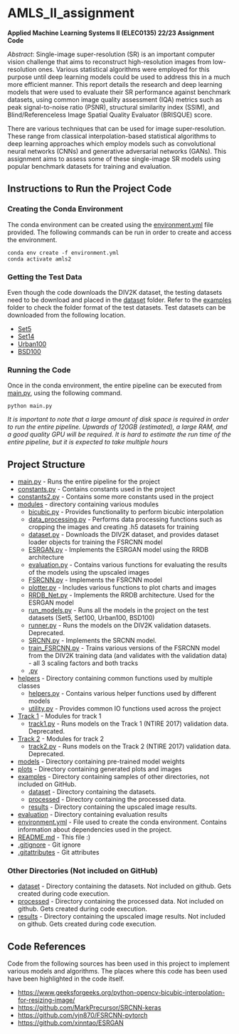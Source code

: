 # AMLS_II_assignment

__Applied Machine Learning Systems II (ELEC0135) 22/23 Assignment Code__

_Abstract_: Single-image super-resolution (SR) is an important computer vision challenge that aims to reconstruct high-resolution images from low-resolution ones. Various statistical algorithms were employed for this purpose until deep learning models could be used to address this in a much more efficient manner. This report details the research and deep learning models that were used to evaluate their SR performance against benchmark datasets, using common image quality assessment (IQA) metrics such as peak signal-to-noise ratio (PSNR), structural similarity index (SSIM), and Blind/Referenceless Image Spatial Quality Evaluator (BRISQUE) score. 

There are various techniques that can be used for image super-resolution. These range from classical interpolation-based statistical algorithms to deep learning approaches which employ models such as convolutional neural networks (CNNs) and generative adversarial networks (GANs). This assignment aims to assess some of these single-image SR models using popular benchmark datasets for training and evaluation.

## Instructions to Run the Project Code

### Creating the Conda Environment
The conda environment can be created using the [environment.yml](./environment.yml) file provided. The following commands can be run in order to create and access the environment. 

```
conda env create -f environment.yml
conda activate amls2
```

### Getting the Test Data
Even though the code downloads the DIV2K dataset, the testing datasets need to be download and placed in the [dataset](./dataset) folder. Refer to the [examples](./examples) folder to check the folder format of the test datasets. Test datasets can be downloaded from the following location. 

- [Set5](https://uofi.box.com/shared/static/kfahv87nfe8ax910l85dksyl2q212voc.zip)
- [Set14](https://uofi.box.com/shared/static/igsnfieh4lz68l926l8xbklwsnnk8we9.zip)
- [Urban100](https://uofi.box.com/shared/static/65upg43jjd0a4cwsiqgl6o6ixube6klm.zip)
- [BSD100](https://uofi.box.com/shared/static/qgctsplb8txrksm9to9x01zfa4m61ngq.zip)

### Running the Code
Once in the conda environment, the entire pipeline can be executed from [main.py](./main.py), using the following command.

```
python main.py
```

_It is important to note that a large amount of disk space is required in order to run the entire pipeline. Upwards of 120GB (estimated), a large RAM, and a good quality GPU will be required. It is hard to estimate the run time of the entire pipeline, but it is expected to take multiple hours_

## Project Structure

 * [main.py](./main.py) - Runs the entire pipeline for the project
 * [constants.py](./constants.py) - Contains constants used in the project
 * [constants2.py](./constants2.py) - Contains some more constants used in the project
 * [modules](./modules) - directory containing various modules 
   * [bicubic.py](./modules/bicubic.py) - Provides functionality to perform bicubic interpolation
   * [data_processing.py](./modules/data_processing.py) - Performs data processing functions such as cropping the images and creating .h5 datasets for training 
   * [dataset.py](./modules/dataset.py) - Downloads the DIV2K dataset, and provides dataset loader objects for training the FSRCNN model
   * [ESRGAN.py](./modules/ESRGAN.py) - Implements the ESRGAN model using the RRDB architecture
   * [evaluation.py](./modules/evaluation.py) - Contains various functions for evaluating the results of the models using the upscaled images
   * [FSRCNN.py](./modules/FSRCNN.py) - Implements the FSRCNN model
   * [plotter.py](./modules/plotter.py) - Includes various functions to plot charts and images
   * [RRDB_Net.py](./modules/RRDB_Net.py) - Implements the RRDB architecture. Used for the ESRGAN model
   * [run_models.py](./modules/run_models.py) - Runs all the models in the project on the test datasets (Set5, Set100, Urban100, BSD100)
   * [runner.py](./modules/runner.py) - Runs the models on the DIV2K validation datasets. Deprecated.
   * [SRCNN.py](./modules/SRCNN.py) - Implements the SRCNN model. 
   * [train_FSRCNN.py](./modules/train_FSRCNN.py) - Trains various versions of the FSRCNN model from the DIV2K training data (and validates with the validation data) - all 3 scaling factors and both tracks
   * [.py](./modules/.py)
 * [helpers](./helpers) - Directory containing common functions used by multiple classes 
   * [helpers.py](./helpers/helpers.py) - Contains various helper functions used by different models
   * [utility.py](./helpers/utility.py) - Provides common IO functions used across the project
 * [Track 1](./track1) - Modules for track 1
   * [track1.py](./track1/track1.py) - Runs models on the Track 1 (NTIRE 2017) validation  data. Deprecated.
 * [Track 2](./track2) - Modules for track 2
   * [track2.py](./track2/track2.py) - Runs models on the Track 2 (NTIRE 2017) validation  data. Deprecated.
 * [models](./models) - Directory containing pre-trained model weights
 * [plots](./plots) - Directory containing generated plots and images
 * [examples](./examples) - Directory containing samples of other directories, not included on GitHub.
   * [dataset](./examples/dataset) - Directory containing the datasets.
   * [processed](./examples/processed) - Directory containing the processed data.
   * [results](./examples/results) - Directory containing the upscaled image results.
 * [evaluation](./evaluation) - Directory containing evaluation results 
 * [environment.yml](./environment.yml) - File used to create the conda environment. Contains information about dependencies used in the project.
 * [README.md](./README.md) - This file :)
 * [.gitignore](./.gitignore) - Git ignore
 * [.gitattributes](./.gitattributes) - Git attributes

### Other Directories (Not included on GitHub)
 * [dataset](./dataset) - Directory containing the datasets. Not included on github. Gets created during code execution.
 * [processed](./processed) - Directory containing the processed data. Not included on github. Gets created during code execution.
 * [results](./results) - Directory containing the upscaled image results. Not included on github. Gets created during code execution.

## Code References

Code from the following sources has been used in this project to implement various models and algorithms. The places where this code has been used have been highlighted in the code itself.

- https://www.geeksforgeeks.org/python-opencv-bicubic-interpolation-for-resizing-image/
- https://github.com/MarkPrecursor/SRCNN-keras
- https://github.com/yjn870/FSRCNN-pytorch
- https://github.com/xinntao/ESRGAN